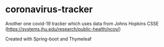 # coronavirus-tracker
Another one covid-19 tracker which uses data from Johns Hopkins CSSE (https://systems.jhu.edu/research/public-health/ncov/)

Created with Spring-boot and Thymeleaf 

